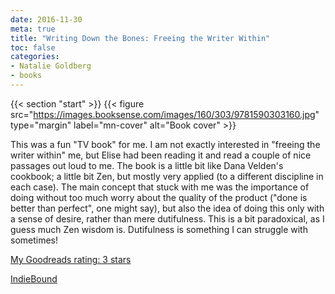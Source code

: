 ```yaml
---
date: 2016-11-30
meta: true
title: "Writing Down the Bones: Freeing the Writer Within"
toc: false
categories:
- Natalie Goldberg
- books
---
```


{{< section "start" >}}
{{< figure src="https://images.booksense.com/images/160/303/9781590303160.jpg" type="margin" label="mn-cover" alt="Book cover" >}}

This was a fun "TV book" for me. I am not exactly interested in "freeing the writer within" me, but Elise had been reading it and read a couple of nice passages out loud to me. The book is a little bit like Dana Velden's cookbook; a little bit Zen, but mostly very applied (to a different discipline in each case). The main concept that stuck with me was the importance of doing without too much worry about the quality of the product ("done is better than perfect", one might say), but also the idea of doing this only with a sense of desire, rather than mere dutifulness. This is a bit paradoxical, as I guess much Zen wisdom is. Dutifulness is something I can struggle with sometimes!

[My Goodreads rating: 3 stars](https://www.goodreads.com/review/show/1822370930)  

[IndieBound](https://www.indiebound.org/book/9781590303160)
